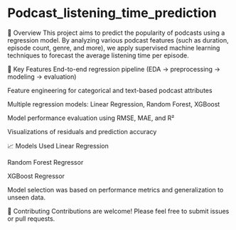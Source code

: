 # Podcast_listening_time_prediction

📌 Overview
This project aims to predict the popularity of podcasts using a regression model. By analyzing various podcast features (such as duration, episode count, genre, and more), we apply supervised machine learning techniques to forecast the average listening time per episode.

🧠 Key Features
End-to-end regression pipeline (EDA → preprocessing → modeling → evaluation)

Feature engineering for categorical and text-based podcast attributes

Multiple regression models: Linear Regression, Random Forest, XGBoost

Model performance evaluation using RMSE, MAE, and R²

Visualizations of residuals and prediction accuracy

📈 Models Used
Linear Regression

Random Forest Regressor

XGBoost Regressor

Model selection was based on performance metrics and generalization to unseen data.

🤝 Contributing
Contributions are welcome! Please feel free to submit issues or pull requests.
